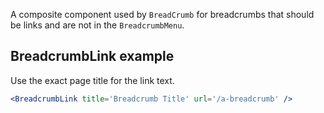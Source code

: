 A composite component used by `BreadCrumb` for breadcrumbs that should be links and are not in the `BreadcrumbMenu`.

## BreadcrumbLink example

Use the exact page title for the link text.

```jsx
<BreadcrumbLink title='Breadcrumb Title' url='/a-breadcrumb' />
```
